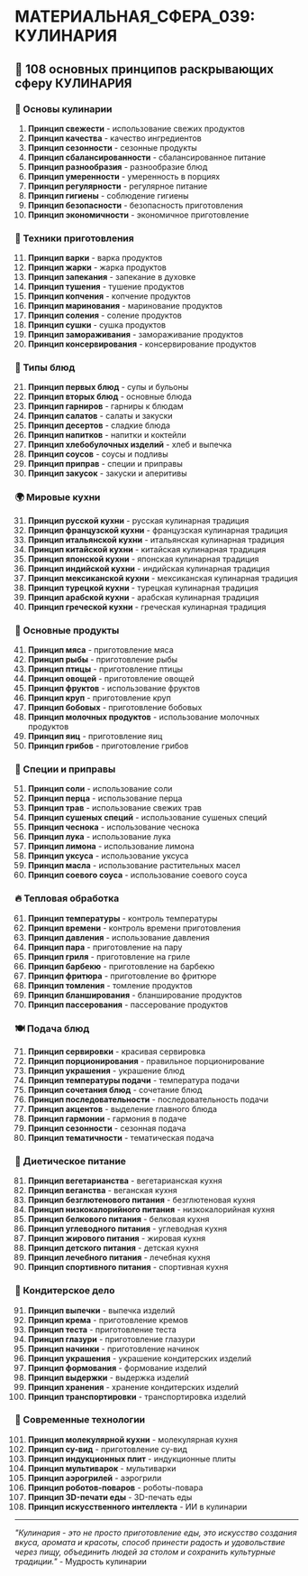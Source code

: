 # МАТЕРИАЛЬНАЯ_СФЕРА_039: КУЛИНАРИЯ

## 🌟 108 основных принципов раскрывающих сферу КУЛИНАРИЯ

### 🍳 Основы кулинарии

1. **Принцип свежести** - использование свежих продуктов
2. **Принцип качества** - качество ингредиентов
3. **Принцип сезонности** - сезонные продукты
4. **Принцип сбалансированности** - сбалансированное питание
5. **Принцип разнообразия** - разнообразие блюд
6. **Принцип умеренности** - умеренность в порциях
7. **Принцип регулярности** - регулярное питание
8. **Принцип гигиены** - соблюдение гигиены
9. **Принцип безопасности** - безопасность приготовления
10. **Принцип экономичности** - экономичное приготовление

### 🔪 Техники приготовления

11. **Принцип варки** - варка продуктов
12. **Принцип жарки** - жарка продуктов
13. **Принцип запекания** - запекание в духовке
14. **Принцип тушения** - тушение продуктов
15. **Принцип копчения** - копчение продуктов
16. **Принцип маринования** - маринование продуктов
17. **Принцип соления** - соление продуктов
18. **Принцип сушки** - сушка продуктов
19. **Принцип замораживания** - замораживание продуктов
20. **Принцип консервирования** - консервирование продуктов

### 🥘 Типы блюд

21. **Принцип первых блюд** - супы и бульоны
22. **Принцип вторых блюд** - основные блюда
23. **Принцип гарниров** - гарниры к блюдам
24. **Принцип салатов** - салаты и закуски
25. **Принцип десертов** - сладкие блюда
26. **Принцип напитков** - напитки и коктейли
27. **Принцип хлебобулочных изделий** - хлеб и выпечка
28. **Принцип соусов** - соусы и подливы
29. **Принцип приправ** - специи и приправы
30. **Принцип закусок** - закуски и аперитивы

### 🌍 Мировые кухни

31. **Принцип русской кухни** - русская кулинарная традиция
32. **Принцип французской кухни** - французская кулинарная традиция
33. **Принцип итальянской кухни** - итальянская кулинарная традиция
34. **Принцип китайской кухни** - китайская кулинарная традиция
35. **Принцип японской кухни** - японская кулинарная традиция
36. **Принцип индийской кухни** - индийская кулинарная традиция
37. **Принцип мексиканской кухни** - мексиканская кулинарная традиция
38. **Принцип турецкой кухни** - турецкая кулинарная традиция
39. **Принцип арабской кухни** - арабская кулинарная традиция
40. **Принцип греческой кухни** - греческая кулинарная традиция

### 🥩 Основные продукты

41. **Принцип мяса** - приготовление мяса
42. **Принцип рыбы** - приготовление рыбы
43. **Принцип птицы** - приготовление птицы
44. **Принцип овощей** - приготовление овощей
45. **Принцип фруктов** - использование фруктов
46. **Принцип круп** - приготовление круп
47. **Принцип бобовых** - приготовление бобовых
48. **Принцип молочных продуктов** - использование молочных продуктов
49. **Принцип яиц** - приготовление яиц
50. **Принцип грибов** - приготовление грибов

### 🧂 Специи и приправы

51. **Принцип соли** - использование соли
52. **Принцип перца** - использование перца
53. **Принцип трав** - использование свежих трав
54. **Принцип сушеных специй** - использование сушеных специй
55. **Принцип чеснока** - использование чеснока
56. **Принцип лука** - использование лука
57. **Принцип лимона** - использование лимона
58. **Принцип уксуса** - использование уксуса
59. **Принцип масла** - использование растительных масел
60. **Принцип соевого соуса** - использование соевого соуса

### 🔥 Тепловая обработка

61. **Принцип температуры** - контроль температуры
62. **Принцип времени** - контроль времени приготовления
63. **Принцип давления** - использование давления
64. **Принцип пара** - приготовление на пару
65. **Принцип гриля** - приготовление на гриле
66. **Принцип барбекю** - приготовление на барбекю
67. **Принцип фритюра** - приготовление во фритюре
68. **Принцип томления** - томление продуктов
69. **Принцип бланширования** - бланширование продуктов
70. **Принцип пассерования** - пассерование продуктов

### 🍽️ Подача блюд

71. **Принцип сервировки** - красивая сервировка
72. **Принцип порционирования** - правильное порционирование
73. **Принцип украшения** - украшение блюд
74. **Принцип температуры подачи** - температура подачи
75. **Принцип сочетания блюд** - сочетание блюд
76. **Принцип последовательности** - последовательность подачи
77. **Принцип акцентов** - выделение главного блюда
78. **Принцип гармонии** - гармония в подаче
79. **Принцип сезонности** - сезонная подача
80. **Принцип тематичности** - тематическая подача

### 🥗 Диетическое питание

81. **Принцип вегетарианства** - вегетарианская кухня
82. **Принцип веганства** - веганская кухня
83. **Принцип безглютенового питания** - безглютеновая кухня
84. **Принцип низкокалорийного питания** - низкокалорийная кухня
85. **Принцип белкового питания** - белковая кухня
86. **Принцип углеводного питания** - углеводная кухня
87. **Принцип жирового питания** - жировая кухня
88. **Принцип детского питания** - детская кухня
89. **Принцип лечебного питания** - лечебная кухня
90. **Принцип спортивного питания** - спортивная кухня

### 🍰 Кондитерское дело

91. **Принцип выпечки** - выпечка изделий
92. **Принцип крема** - приготовление кремов
93. **Принцип теста** - приготовление теста
94. **Принцип глазури** - приготовление глазури
95. **Принцип начинки** - приготовление начинок
96. **Принцип украшения** - украшение кондитерских изделий
97. **Принцип формования** - формование изделий
98. **Принцип выдержки** - выдержка изделий
99. **Принцип хранения** - хранение кондитерских изделий
100. **Принцип транспортировки** - транспортировка изделий

### 🔧 Современные технологии

101. **Принцип молекулярной кухни** - молекулярная кухня
102. **Принцип су-вид** - приготовление су-вид
103. **Принцип индукционных плит** - индукционные плиты
104. **Принцип мультиварок** - мультиварки
105. **Принцип аэрогрилей** - аэрогрили
106. **Принцип роботов-поваров** - роботы-повара
107. **Принцип 3D-печати еды** - 3D-печать еды
108. **Принцип искусственного интеллекта** - ИИ в кулинарии

---

*"Кулинария - это не просто приготовление еды, это искусство создания вкуса, аромата и красоты, способ принести радость и удовольствие через пищу, объединить людей за столом и сохранить культурные традиции."* - Мудрость кулинарии
